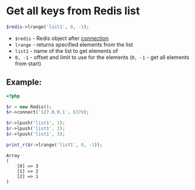 # Get all keys from Redis list

```php
$redis->lrange('list1', 0, -1);
```

- `$redis` - Redis object after [connection](/php-redis/how-to-connect-to-redis)
- `lrange` - returns specified elements from the list
- `list1` - name of the list to get elements of
- `0, -1` - offset and limit to use for the elements (`0, -1` - get all elements from start)

## Example: 
```php
<?php

$r = new Redis(); 
$r->connect('127.0.0.1', 6379);

$r->lpush('list1', 1);
$r->lpush('list1', 2);
$r->lpush('list1', 3);

print_r($r->lrange('list1', 0, -1));
```
```
Array
(
    [0] => 3
    [1] => 2
    [2] => 1
)

```

